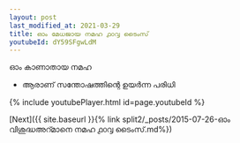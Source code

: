 ```yaml
---
layout: post
last_modified_at: 2021-03-29
title: ഓം മേധജായ നമഹ ൧൦൮ ടൈംസ്
youtubeId: dY59SFgwLdM
---
```

 
 
 ഓം കാണാതായ നമഹ 
 
 -  ആരാണ് സന്തോഷത്തിന്റെ ഉയർന്ന പരിധി 
 
  
 
  
 
 
 
 
 
 


{% include youtubePlayer.html id=page.youtubeId %}
 
[Next]({{ site.baseurl }}{% link  split2/_posts/2015-07-26-ഓം വിശുദ്ധഅറ്മാനെ നമഹ  ൧൦൮ ടൈംസ്.md%})
 
